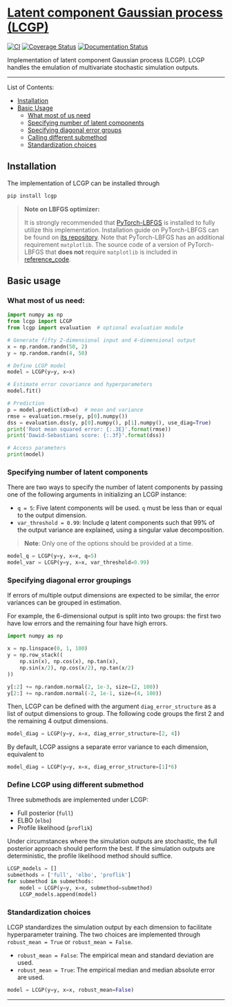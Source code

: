 # [Latent component Gaussian process (LCGP)](https://github.com/mosesyhc/LCGP)

[![CI](https://github.com/mosesyhc/lcgp/actions/workflows/ci.yml/badge.svg?branch=main)](https://github.com/mosesyhc/LCGP/actions/workflows/ci.yml)
[![Coverage Status](https://coveralls.io/repos/github/mosesyhc/LCGP/badge.svg)](https://coveralls.io/github/mosesyhc/LCGP)
[![Documentation Status](https://readthedocs.org/projects/lcgp/badge/?version=latest)](https://lcgp.readthedocs.io/en/latest/?badge=latest)

Implementation of latent component Gaussian process (LCGP).  LCGP handles the emulation
of multivariate stochastic simulation outputs. 

___

List of Contents:

- [Installation](#installation)
- [Basic Usage](#basic-usage)
  - [What most of us need](#what-most-of-us-need)
  - [Specifying number of latent components](#specifying-number-of-latent-components)
  - [Specifying diagonal error groups](#specifying-diagonal-error-groupings)
  - [Calling different submethod](#define-lcgp-using-different-submethod)
  - [Standardization choices](#standardization-choices)


## Installation
The implementation of LCGP can be installed through

```bash
pip install lcgp
```

> **Note on LBFGS optimizer:** 
> 
> It is strongly recommended that 
> [PyTorch-LBFGS](https://github.com/hjmshi/PyTorch-LBFGS) is installed to fully utilize
> this implementation.
> Installation guide on PyTorch-LBFGS can be found on 
> [its repository](https://github.com/hjmshi/PyTorch-LBFGS).
> Note that PyTorch-LBFGS has an additional requirement `matplotlib`.  The source code of a version
> of PyTorch-LBFGS that **does not** require `matplotlib` is included in [reference_code](reference_code/).
> 

## Basic usage
### What most of us need:
```python
import numpy as np
from lcgp import LCGP
from lcgp import evaluation  # optional evaluation module

# Generate fifty 2-dimensional input and 4-dimensional output
x = np.random.randn(50, 2)
y = np.random.randn(4, 50)

# Define LCGP model
model = LCGP(y=y, x=x)

# Estimate error covariance and hyperparameters
model.fit()

# Prediction
p = model.predict(x0=x)  # mean and variance
rmse = evaluation.rmse(y, p[0].numpy())
dss = evaluation.dss(y, p[0].numpy(), p[1].numpy(), use_diag=True)
print('Root mean squared error: {:.3E}'.format(rmse))
print('Dawid-Sebastiani score: {:.3f}'.format(dss))

# Access parameters
print(model)
```

### Specifying number of latent components
There are two ways to specify the number of latent components by 
passing one of the following arguments in initializing an LCGP instance:

- `q = 5`: Five latent components will be used.  `q` must be less than or 
equal to the output dimension.
- `var_threshold = 0.99`: Include $q$ latent components such that 99% of the output 
variance are explained, using a singular value decomposition.

> **Note**: Only one of the options should be provided at a time.

```python
model_q = LCGP(y=y, x=x, q=5)
model_var = LCGP(y=y, x=x, var_threshold=0.99)
```

### Specifying diagonal error groupings
If errors of multiple output dimensions are expected to be similar, the error variances
can be grouped in estimation.  

For example, the 6-dimensional output is split into two groups: the
first two have low errors and the remaining four have high errors.

```python
import numpy as np

x = np.linspace(0, 1, 100)
y = np.row_stack((
    np.sin(x), np.cos(x), np.tan(x),
    np.sin(x/2), np.cos(x/2), np.tan(x/2)
))

y[:2] += np.random.normal(2, 1e-3, size=(2, 100))
y[2:] += np.random.normal(-2, 1e-1, size=(4, 100))
```

Then, LCGP can be defined with the argument `diag_error_structure` as a list
of output dimensions to group.  The following code groups the first 2 and the remaining 
4 output dimensions.
```python
model_diag = LCGP(y=y, x=x, diag_error_structure=[2, 4])
```

By default, LCGP assigns a separate error variance to each dimension,
equivalent to 

```python
model_diag = LCGP(y=y, x=x, diag_error_structure=[1]*6)
```

### Define LCGP using different submethod
Three submethods are implemented under LCGP:

* Full posterior (`full`)
* ELBO (`elbo`)
* Profile likelihood (`proflik`)

Under circumstances where the simulation outputs are stochastic, the full posterior 
approach should perform the best.  If the simulation outputs are deterministic, the
profile likelihood method should suffice. 

```python
LCGP_models = []
submethods = ['full', 'elbo', 'proflik']
for submethod in submethods:
    model = LCGP(y=y, x=x, submethod=submethod)
    LCGP_models.append(model)
```

### Standardization choices
LCGP standardizes the simulation output by each dimension to facilitate hyperparameter
training.  The two choices are implemented through `robust_mean = True` or 
`robust_mean = False`. 

* `robust_mean = False`: The empirical mean and standard deviation are used.
* `robust_mean = True`: The empirical median and median absolute error are used.

```python
model = LCGP(y=y, x=x, robust_mean=False)
```

---

